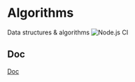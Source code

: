 # Algorithms
Data structures &amp; algorithms    ![Node.js CI](https://github.com/changlin-cn/algorithms/workflows/Node.js%20CI/badge.svg)

## Doc
[Doc](./docs/README.md)
